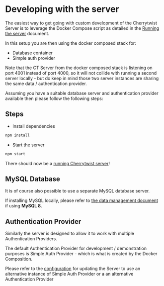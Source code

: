 # Developing with the server

The easiest way to get going with custom development of the Cherrytwist Server is to leverage the Docker Compose script as detailed in the [Running the server](Running.md) document.

In this setup you are then using the docker composed stack for:

- Database container
- Simple auth provider

Note that the CT Server from the docker composed stack is listening on port 4001 instead of port 4000, so it will not collide with running a second server locally - but do keep in mind those two server instances are sharing the same data / authentication provider.

Assuming you have a suitable database server and authentication provider available then please follow the following steps:

## Steps

- Install dependencies

```bash
npm install
```

- Start the server

```bash
npm start
```

There should now be a [running Cherrytwist server](http://localhost:4000/graphql)!

## MySQL Database

It is of course also possible to use a separate MySQL database server.

If installing MySQL locally, please refer to [the data management document](DataManagement.md#MySQL-Server-specific-configuration-for-version-8) if using **MySQL 8**.

## Authentication Provider

Similarly the server is designed to allow it to work with multiple Authentication Providers.

The default Authentication Provider for development / demonstration purposes is Simple Auth Provider - which is what is created by the Docker Composition.

Please refer to the [configuration](docs/Configuation.md) for updating the Server to use an alternative instance of Simple Auth Provider or a an alternative Authentication Provider
